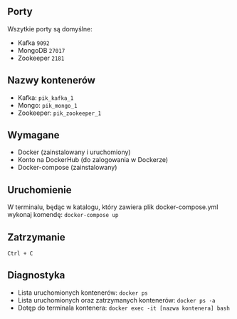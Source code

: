 ## Porty
Wszytkie porty są domyślne:<br>
* Kafka `9092`
* MongoDB `27017`
* Zookeeper `2181`

## Nazwy kontenerów
* Kafka: `pik_kafka_1`
* Mongo: `pik_mongo_1`
* Zookeeper: `pik_zookeeper_1`

## Wymagane
* Docker (zainstalowany i uruchomiony)
* Konto na DockerHub (do zalogowania w Dockerze)
* Docker-compose (zainstalowany)

## Uruchomienie
W terminalu, będąc w katalogu, który zawiera plik docker-compose.yml wykonaj komendę: `docker-compose up`

## Zatrzymanie
`Ctrl + C`

## Diagnostyka
* Lista uruchomionych kontenerów: `docker ps`
* Lista uruchomionych oraz zatrzymanych kontenerów: `docker ps -a`
* Dotęp do terminala kontenera: `docker exec -it [nazwa kontenera] bash`